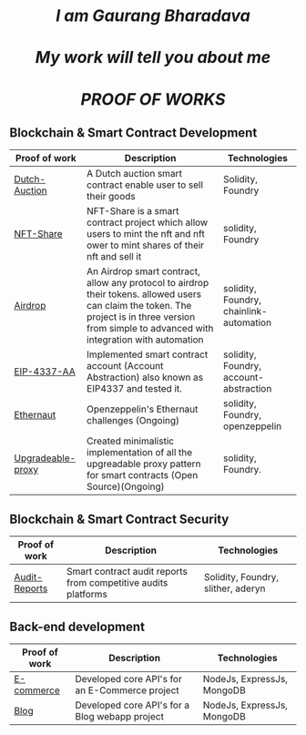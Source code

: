 <div align="center">
  <h1 style="font-style: italic">
   I am Gaurang Bharadava
  </h1>
</div>

<div align="center">
  <h1 style="font-style: italic">
   My work will tell you about me
  </h1>
</div>

<div align="center">
  <h1 style="font-style: italic">
   PROOF OF WORKS
  </h1>
</div>

## Blockchain & Smart Contract Development

| Proof of work                                                                  | Description                                                                                                                                       | Technologies                                  |
| ------------------------------------------------------------------------ | ------------------------------------------------------------------------------------------------------------------------------------------------- | --------------------------------------------- |
| [Dutch-Auction](https://github.com/GHexxerBrdv/Dutch-Auction.git)               |    A Dutch auction smart contract enable user to sell their goods                                                                               | Solidity, Foundry                            |
| [NFT-Share](https://github.com/GHexxerBrdv/Nft-Share.git)        | NFT-Share is a smart contract project which allow users to mint the nft and nft ower to mint shares of their nft and sell it                       | solidity, Foundry      
| [Airdrop](https://github.com/GHexxerBrdv/Airdrop.git)        | An Airdrop smart contract, allow any protocol to airdrop their tokens. allowed users can claim the token. The project is in three version from simple to advanced with integration with automation                       | solidity, Foundry, chainlink-automation      
| [EIP-4337-AA](https://github.com/GHexxerBrdv/EIP-4337-AA.git)        | Implemented smart contract account (Account Abstraction) also known as EIP4337 and tested it.                      | solidity, Foundry, account-abstraction     
| [Ethernaut](https://github.com/GHexxerBrdv/Ethernaut.git)        | Openzeppelin's Ethernaut challenges (Ongoing)                     | solidity, Foundry, openzeppelin     
| [Upgradeable-proxy](https://github.com/GHexxerBrdv/Upgrade-Proxy.git)        | Created minimalistic implementation of all the upgreadable proxy pattern for smart contracts (Open Source)(Ongoing)                     | solidity, Foundry.  | [Aadhar-Voting](https://github.com/GHexxerBrdv/Aadhar-Voting.git)        | Created A voting system build on evm competible blockchain that allows user to vote openly and in decentralized manner                     | solidity, Foundry.   


## Blockchain & Smart Contract Security

| Proof of work                                                                  | Description                                                                                                                                       | Technologies                                  |
| ------------------------------------------------------------------------ | ------------------------------------------------------------------------------------------------------------------------------------------------- | --------------------------------------------- |
| [Audit-Reports](https://github.com/GHexxerBrdv/Audit-Reports.git)               |    Smart contract audit reports from competitive audits platforms                                                                               | Solidity, Foundry, slither, aderyn                           |

## Back-end development

| Proof of work                                                                  | Description                                                                                                                                       | Technologies                                  |
| ------------------------------------------------------------------------ | ------------------------------------------------------------------------------------------------------------------------------------------------- | --------------------------------------------- |
| [E-commerce](https://github.com/GHexxerBrdv/E-Commerce-API.git)               |    Developed core API's for an E-Commerce project                                                                               | NodeJs, ExpressJs, MongoDB                           |
| [Blog](https://github.com/GHexxerBrdv/Blog-API.git)               |    Developed core API's for a Blog webapp project                                                                               | NodeJs, ExpressJs, MongoDB                           |
